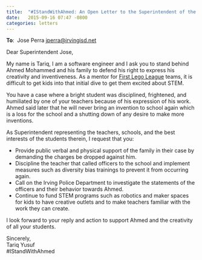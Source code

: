 ```yaml
---
title:  "#IStandWithAhmed: An Open Letter to the Superintendent of the Irving School District"
date:   2015-09-16 07:47 -0800
categories: letters
---
```

**To**:  Jose Perra <jperra@irvingisd.net>

Dear Superintendent Jose,

My name is Tariq, I am a software engineer and I ask you to stand behind Ahmed
Mohammed and his family to defend his right to express his creativity and
inventiveness. As a mentor for [First Lego League](
http://www.firstlegoleague.org/) teams, it is difficult to get kids into that
initial dive to get them excited about STEM.

You have a case where a bright student was disciplined, frightened, and
humiliated by one of your teachers because of his expression of his work. Ahmed
said later that he will never bring an invention to school again which is a loss
for the school and a shutting down of any desire to make more inventions.

As Superintendent representing the teachers, schools, and the best interests of
the students therein, I request that you:

* Provide public verbal and physical support of the family in their case by
  demanding the charges be dropped against him.
* Discipline the teacher that called officers to the school and implement
  measures such as diversity bias trainings to prevent it from occurring again.
* Call on the Irving Police Department to investigate the statements of the
  officers and their behavior towards Ahmed.
* Continue to fund STEM programs such as robotics and maker spaces for kids to
  have creative outlets and to make teachers familiar with the work they can
  create.

I look forward to your reply and action to support Ahmed and the creativity of
all your students.

Sincerely, \
Tariq Yusuf \
#IStandWithAhmed

